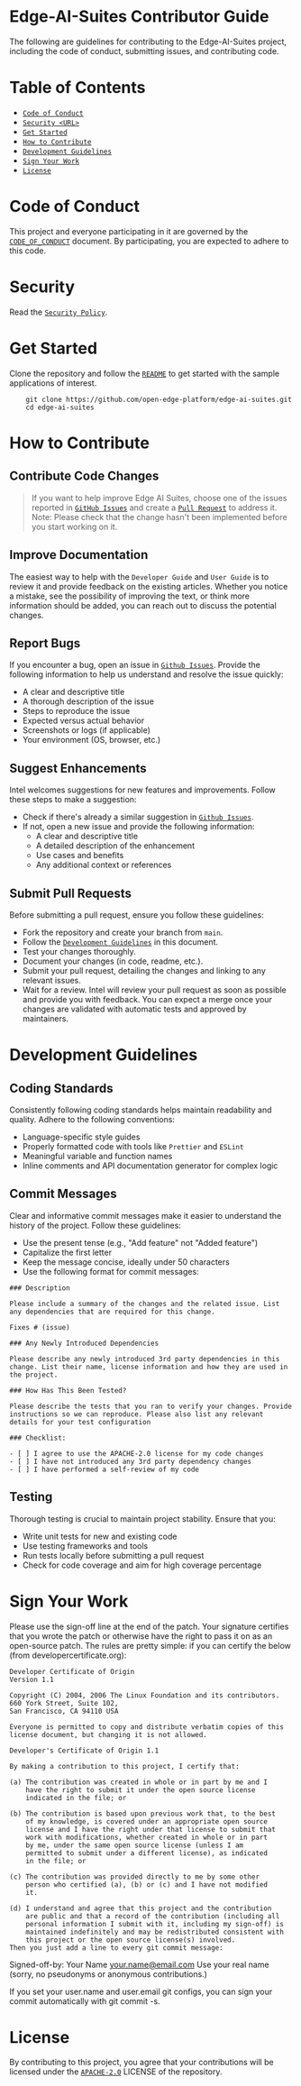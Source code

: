 
# Edge-AI-Suites Contributor Guide

The following are guidelines for contributing to the Edge-AI-Suites project, including the code of conduct, submitting issues, and contributing code.  

# Table of Contents

- [`Code of Conduct`](#code-of-conduct)
- [`Security <URL>`](#security)
- [`Get Started`](#get-started)
- [`How to Contribute`](#how-to-contribute)
- [`Development Guidelines`](#development-guidelines)
- [`Sign Your Work`](#sign-your-work)
- [`License`](#license)

# Code of Conduct

This project and everyone participating in it are governed by the [`CODE_OF_CONDUCT`](CODE_OF_CONDUCT.md) document. By participating, you are expected to adhere to this code.  

# Security 

Read the [`Security Policy`](SECURITY.md).  

# Get Started

Clone the repository and follow the [`README`](README.md) to get started with the sample applications of interest.  

```
    git clone https://github.com/open-edge-platform/edge-ai-suites.git
    cd edge-ai-suites
```

# How to Contribute

## Contribute Code Changes

> If you want to help improve Edge AI Suites, choose one of the issues reported in [`GitHub Issues`](issues) and create a [`Pull Request`](pulls) to address it.  
> Note: Please check that the change hasn't been implemented before you start working on it.

## Improve Documentation

The easiest way to help with the `Developer Guide` and `User Guide` is to review it and provide feedback on the
existing articles. Whether you notice a mistake, see the possibility of improving the text, or think more 
information should be added, you can reach out to discuss the potential changes.

## Report Bugs

If you encounter a bug, open an issue in [`Github Issues`](issues). Provide the following information to help us 
understand and resolve the issue quickly:

- A clear and descriptive title
- A thorough description of the issue
- Steps to reproduce the issue
- Expected versus actual behavior
- Screenshots or logs (if applicable)
- Your environment (OS, browser, etc.)

## Suggest Enhancements

Intel welcomes suggestions for new features and improvements. Follow these steps to make a suggestion:

- Check if there's already a similar suggestion in [`Github Issues`](issues).  
- If not, open a new issue and provide the following information:
   - A clear and descriptive title
   - A detailed description of the enhancement
   - Use cases and benefits
   - Any additional context or references

## Submit Pull Requests

Before submitting a pull request, ensure you follow these guidelines:

- Fork the repository and create your branch from `main`.
- Follow the [`Development Guidelines`](#development-guidelines) in this document.
- Test your changes thoroughly.
- Document your changes (in code, readme, etc.).
- Submit your pull request, detailing the changes and linking to any relevant issues.
- Wait for a review. Intel will review your pull request as soon as possible and provide you with feedback. 
You can expect a merge once your changes are validated with automatic tests and approved by maintainers.

# Development Guidelines

## Coding Standards

Consistently following coding standards helps maintain readability and quality. Adhere to the following conventions:
- Language-specific style guides
- Properly formatted code with tools like `Prettier` and `ESLint`
- Meaningful variable and function names
- Inline comments and API documentation generator for complex logic

## Commit Messages

Clear and informative commit messages make it easier to understand the history of the project. Follow these guidelines:
- Use the present tense (e.g., "Add feature" not "Added feature")
- Capitalize the first letter
- Keep the message concise, ideally under 50 characters
- Use the following format for commit messages:

```
### Description

Please include a summary of the changes and the related issue. List any dependencies that are required for this change.

Fixes # (issue)

### Any Newly Introduced Dependencies

Please describe any newly introduced 3rd party dependencies in this change. List their name, license information and how they are used in the project.

### How Has This Been Tested?

Please describe the tests that you ran to verify your changes. Provide instructions so we can reproduce. Please also list any relevant details for your test configuration

### Checklist:

- [ ] I agree to use the APACHE-2.0 license for my code changes
- [ ] I have not introduced any 3rd party dependency changes
- [ ] I have performed a self-review of my code
```

## Testing

Thorough testing is crucial to maintain project stability. Ensure that you:
- Write unit tests for new and existing code
- Use testing frameworks and tools
- Run tests locally before submitting a pull request
- Check for code coverage and aim for high coverage percentage

# Sign Your Work

Please use the sign-off line at the end of the patch. Your signature certifies that you wrote the patch or otherwise have the right to pass it on as an open-source patch. The rules are pretty simple: if you can certify the below (from developercertificate.org):

```
Developer Certificate of Origin
Version 1.1

Copyright (C) 2004, 2006 The Linux Foundation and its contributors.
660 York Street, Suite 102,
San Francisco, CA 94110 USA

Everyone is permitted to copy and distribute verbatim copies of this
license document, but changing it is not allowed.

Developer's Certificate of Origin 1.1

By making a contribution to this project, I certify that:

(a) The contribution was created in whole or in part by me and I
    have the right to submit it under the open source license
    indicated in the file; or

(b) The contribution is based upon previous work that, to the best
    of my knowledge, is covered under an appropriate open source
    license and I have the right under that license to submit that
    work with modifications, whether created in whole or in part
    by me, under the same open source license (unless I am
    permitted to submit under a different license), as indicated
    in the file; or

(c) The contribution was provided directly to me by some other
    person who certified (a), (b) or (c) and I have not modified
    it.

(d) I understand and agree that this project and the contribution
    are public and that a record of the contribution (including all
    personal information I submit with it, including my sign-off) is
    maintained indefinitely and may be redistributed consistent with
    this project or the open source license(s) involved.
Then you just add a line to every git commit message:
```

Signed-off-by: Your Name <your.name@email.com>
Use your real name (sorry, no pseudonyms or anonymous contributions.)

If you set your user.name and user.email git configs, you can sign your commit automatically with git commit -s.

# License

By contributing to this project, you agree that your contributions will be licensed under the [`APACHE-2.0`](LICENSE) LICENSE of the repository.

